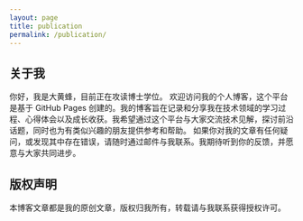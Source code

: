 ```yaml
---
layout: page
title: publication
permalink: /publication/
---
```


## 关于我

你好，我是大黄蜂，目前正在攻读博士学位。
欢迎访问我的个人博客，这个平台是基于 GitHub Pages 创建的。我的博客旨在记录和分享我在技术领域的学习过程、心得体会以及成长收获。我希望通过这个平台与大家交流技术见解，探讨前沿话题，同时也为有类似兴趣的朋友提供参考和帮助。
如果你对我的文章有任何疑问，或发现其中存在错误，请随时通过邮件与我联系。我期待听到你的反馈，并愿意与大家共同进步。

## 版权声明

本博客文章都是我的原创文章，版权归我所有，转载请与我联系获得授权许可。
